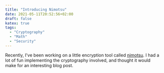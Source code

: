 ```yaml
---
title: "Introducing Nimotsu"
date: 2021-05-11T20:52:56+02:00
draft: false
katex: true
tags:
  - "Cryptography"
  - "Math"
  - "Security"
---
```


Recently, I've been working on a little encryption tool called
[nimotsu](https://github.com/cronokirby/nimotsu). I had a lot of fun
implementing the cryptography involved, and thought it would make
for an interesting blog post.

<!--more-->